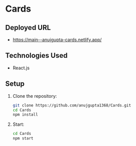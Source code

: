 # Cards

## Deployed URL
- https://main--anujgupta-cards.netlify.app/
  
## Technologies Used
- React.js

## Setup

1. Clone the repository:

   ```bash
   git clone https://github.com/anujgupta1368/Cards.git
   cd Cards
   npm install

2. Start:

   ```bash
   cd Cards
   npm start


